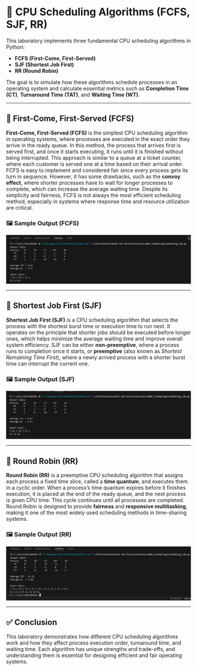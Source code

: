 # 🧠 CPU Scheduling Algorithms (FCFS, SJF, RR)

This laboratory implements three fundamental CPU scheduling algorithms in Python:  
- **FCFS (First-Come, First-Served)**  
- **SJF (Shortest Job First)**  
- **RR (Round Robin)**  

The goal is to simulate how these algorithms schedule processes in an operating system and calculate essential metrics such as **Completion Time (CT)**, **Turnaround Time (TAT)**, and **Waiting Time (WT)**.

---

## 📍 First-Come, First-Served (FCFS)

**First-Come, First-Served (FCFS)** is the simplest CPU scheduling algorithm in operating systems, where processes are executed in the exact order they arrive in the ready queue. In this method, the process that arrives first is served first, and once it starts executing, it runs until it is finished without being interrupted. This approach is similar to a queue at a ticket counter, where each customer is served one at a time based on their arrival order. FCFS is easy to implement and considered fair since every process gets its turn in sequence. However, it has some drawbacks, such as the **convoy effect**, where shorter processes have to wait for longer processes to complete, which can increase the average waiting time. Despite its simplicity and fairness, FCFS is not always the most efficient scheduling method, especially in systems where response time and resource utilization are critical.

### 🖼️ Sample Output (FCFS)
![FCFS Output](https://github.com/ChristineCatian/OS-Lab-ChristineCatian/blob/ebb24532a4649a90fb7c45ebab935b0bc8a004e7/Lab02_Scheduling/Output/FCFS.png)

---

## 📍 Shortest Job First (SJF)

**Shortest Job First (SJF)** is a CPU scheduling algorithm that selects the process with the shortest burst time or execution time to run next. It operates on the principle that shorter jobs should be executed before longer ones, which helps minimize the average waiting time and improve overall system efficiency. SJF can be either **non-preemptive**, where a process runs to completion once it starts, or **preemptive** (also known as *Shortest Remaining Time First*), where a newly arrived process with a shorter burst time can interrupt the current one.

### 🖼️ Sample Output (SJF)
![SJF Output](https://github.com/ChristineCatian/OS-Lab-ChristineCatian/blob/ebb24532a4649a90fb7c45ebab935b0bc8a004e7/Lab02_Scheduling/Output/SJF%20(non-preemptive).png)

---

## 📍 Round Robin (RR)

**Round Robin (RR)** is a preemptive CPU scheduling algorithm that assigns each process a fixed time slice, called a **time quantum**, and executes them in a cyclic order. When a process’s time quantum expires before it finishes execution, it is placed at the end of the ready queue, and the next process is given CPU time. This cycle continues until all processes are completed. Round Robin is designed to provide **fairness** and **responsive multitasking**, making it one of the most widely used scheduling methods in time-sharing systems.

### 🖼️ Sample Output (RR)
![Round Robin Output](https://github.com/ChristineCatian/OS-Lab-ChristineCatian/blob/ebb24532a4649a90fb7c45ebab935b0bc8a004e7/Lab02_Scheduling/Output/Round%20Robin%20(quantum%3D2).png)

---

## ✅ Conclusion

This laboratory demonstrates how different CPU scheduling algorithms work and how they affect process execution order, turnaround time, and waiting time. Each algorithm has unique strengths and trade-offs, and understanding them is essential for designing efficient and fair operating systems.




